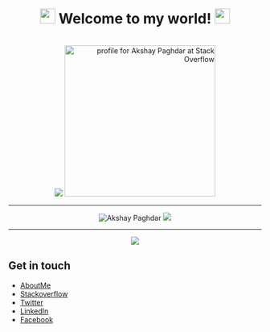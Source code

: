 
<div align='center'>
<!--   <img src="https://capsule-render.vercel.app/api?type=waving&height=200&text=Akshay&fontAlign=75&fontAlignY=40&color=gradient" height="200"/> -->
  <h1><img src="https://emojis.slackmojis.com/emojis/images/1643515453/14740/pc_computer.gif" width="30"/> Welcome to my world! <img src="https://emojis.slackmojis.com/emojis/images/1531849430/4246/blob-sunglasses.gif" width="30"/></h1>
  <br>

  <img src="https://github-profile-trophy.vercel.app/?username=akshay-jh&title=PullRequest,Commits,Stars,Repositories,Issues" />
  <a align="right" href="https://stackoverflow.com/users/2437590/akshay-paghdar"><img src="https://stackexchange.com/users/flair/2837204.png" width="300" alt="profile for Akshay Paghdar at Stack Overflow" title="profile for Akshay Paghdar at Stack Overflow"></a>
  
  ---
  
  <img src="https://github-readme-streak-stats.herokuapp.com/?user=akshay-jh&ring=0195FF&fire=red" alt="Akshay Paghdar" />
  <img src="https://github-readme-stats.vercel.app/api?username=akshay-jh&count_private=true&include_all_commits=true" />

  ---
  
  <img src="https://activity-graph.herokuapp.com/graph?username=akshay-jh&theme=chartreuse-dark"/>
</div>

## Get in touch

* [AboutMe](https://about.me/paghdarakshay)
* [Stackoverflow](https://stackoverflow.com/users/2437590/akshay-paghdar)
* [Twitter](https://twitter.com/AkshayPaghdar)
* [LinkedIn](https://www.linkedin.com/in/akshaypaghdar)
* [Facebook](https://www.facebook.com/AkshayPaghdar)
<!--
**akshay-jh/akshay-jh** is a ✨ _special_ ✨ repository because its `README.md` (this file) appears on your GitHub profile.

Here are some ideas to get you started:

- 🔭 I’m currently working on ...
- 🌱 I’m currently learning ...
- 👯 I’m looking to collaborate on ...
- 🤔 I’m looking for help with ...
- 💬 Ask me about ...
- 📫 How to reach me: ...
- 😄 Pronouns: ...
- ⚡ Fun fact: ...
-->
